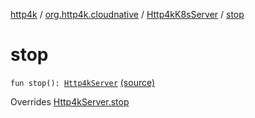 [http4k](../../index.md) / [org.http4k.cloudnative](../index.md) / [Http4kK8sServer](index.md) / [stop](./stop.md)

# stop

`fun stop(): `[`Http4kServer`](../../org.http4k.server/-http4k-server/index.md) [(source)](https://github.com/http4k/http4k/blob/master/http4k-cloudnative/src/main/kotlin/org/http4k/cloudnative/Http4kK8sServer.kt#L26)

Overrides [Http4kServer.stop](../../org.http4k.server/-http4k-server/stop.md)

